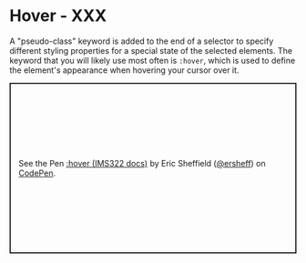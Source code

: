 # Hover - XXX

A "pseudo-class" keyword is added to the end of a selector to specify different styling properties for a special state of the selected elements. The keyword that you will likely use most often is `:hover`, which is used to define the element's appearance when hovering your cursor over it.

<p class="codepen" data-height="300" data-default-tab="html,result" data-slug-hash="abXeMdN" data-editable="true" data-user="ersheff" style="height: 300px; box-sizing: border-box; display: flex; align-items: center; justify-content: center; border: 2px solid; margin: 1em 0; padding: 1em;">
  <span>See the Pen <a href="https://codepen.io/ersheff/pen/abXeMdN">
  :hover (IMS322 docs)</a> by Eric Sheffield (<a href="https://codepen.io/ersheff">@ersheff</a>)
  on <a href="https://codepen.io">CodePen</a>.</span>
</p>
<script async src="https://cpwebassets.codepen.io/assets/embed/ei.js"></script>

